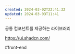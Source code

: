 ```yaml
---
created: 2024-03-02T22:41:32
updated: 2024-03-03T11:41
---
```

공통 컴포넌트를 제공하는 라이브러리

https://ui.shadcn.com/

#front-end 